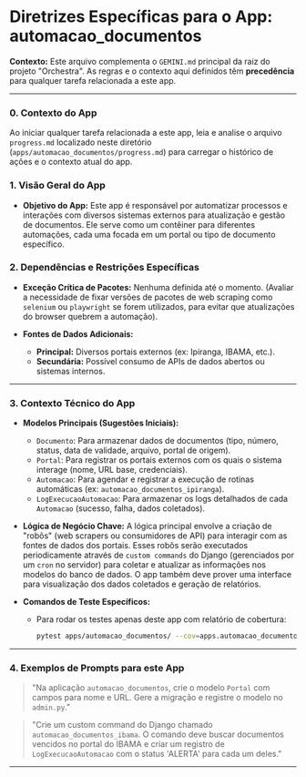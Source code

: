 # Diretrizes Específicas para o App: automacao_documentos

**Contexto:** Este arquivo complementa o `GEMINI.md` principal da raiz do projeto "Orchestra". As regras e o contexto aqui definidos têm **precedência** para qualquer tarefa relacionada a este app.

---

### 0. Contexto do App

Ao iniciar qualquer tarefa relacionada a este app, leia e analise o arquivo `progress.md` localizado neste diretório (`apps/automacao_documentos/progress.md`) para carregar o histórico de ações e o contexto atual do app.

### 1. Visão Geral do App

* **Objetivo do App:** Este app é responsável por automatizar processos e interações com diversos sistemas externos para atualização e gestão de documentos. Ele serve como um contêiner para diferentes automações, cada uma focada em um portal ou tipo de documento específico.



### 2. Dependências e Restrições Específicas

* **Exceção Crítica de Pacotes:** Nenhuma definida até o momento. (Avaliar a necessidade de fixar versões de pacotes de web scraping como `selenium` ou `playwright` se forem utilizados, para evitar que atualizações do browser quebrem a automação).

* **Fontes de Dados Adicionais:**
    * **Principal:** Diversos portais externos (ex: Ipiranga, IBAMA, etc.).
    * **Secundária:** Possível consumo de APIs de dados abertos ou sistemas internos.

---

### 3. Contexto Técnico do App

* **Modelos Principais (Sugestões Iniciais):**
    * `Documento`: Para armazenar dados de documentos (tipo, número, status, data de validade, arquivo, portal de origem).
    * `Portal`: Para registrar os portais externos com os quais o sistema interage (nome, URL base, credenciais).
    * `Automacao`: Para agendar e registrar a execução de rotinas automáticas (ex: `automacao_documentos_ipiranga`).
    * `LogExecucaoAutomacao`: Para armazenar os logs detalhados de cada `Automacao` (sucesso, falha, dados coletados).

* **Lógica de Negócio Chave:** A lógica principal envolve a criação de "robôs" (web scrapers ou consumidores de API) para interagir com as fontes de dados dos portais. Esses robôs serão executados periodicamente através de `custom commands` do Django (gerenciados por um `cron` no servidor) para coletar e atualizar as informações nos modelos do banco de dados. O app também deve prover uma interface para visualização dos dados coletados e geração de relatórios.

* **Comandos de Teste Específicos:**
    * Para rodar os testes apenas deste app com relatório de cobertura:
        ```bash
        pytest apps/automacao_documentos/ --cov=apps.automacao_documentos --cov-report=html
        ```

---

### 4. Exemplos de Prompts para este App

> "Na aplicação `automacao_documentos`, crie o modelo `Portal` com campos para nome e URL. Gere a migração e registre o modelo no `admin.py`."

> "Crie um custom command do Django chamado `automacao_documentos_ibama`. O comando deve buscar documentos vencidos no portal do IBAMA e criar um registro de `LogExecucaoAutomacao` com o status 'ALERTA' para cada um deles."

---

